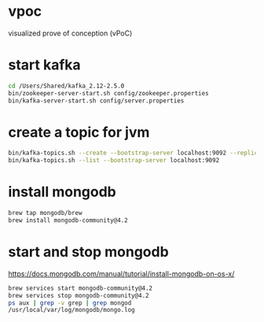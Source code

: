 # vpoc
visualized prove of conception (vPoC)

# start kafka
```bash
cd /Users/Shared/kafka_2.12-2.5.0
bin/zookeeper-server-start.sh config/zookeeper.properties
bin/kafka-server-start.sh config/server.properties
```

# create a topic for jvm
```bash
bin/kafka-topics.sh --create --bootstrap-server localhost:9092 --replication-factor 1 --partitions 1 --topic jvm
bin/kafka-topics.sh --list --bootstrap-server localhost:9092
```

# install mongodb
```bash
brew tap mongodb/brew
brew install mongodb-community@4.2
```

# start and stop mongodb
https://docs.mongodb.com/manual/tutorial/install-mongodb-on-os-x/
```bash
brew services start mongodb-community@4.2
brew services stop mongodb-community@4.2
ps aux | grep -v grep | grep mongod
/usr/local/var/log/mongodb/mongo.log
```